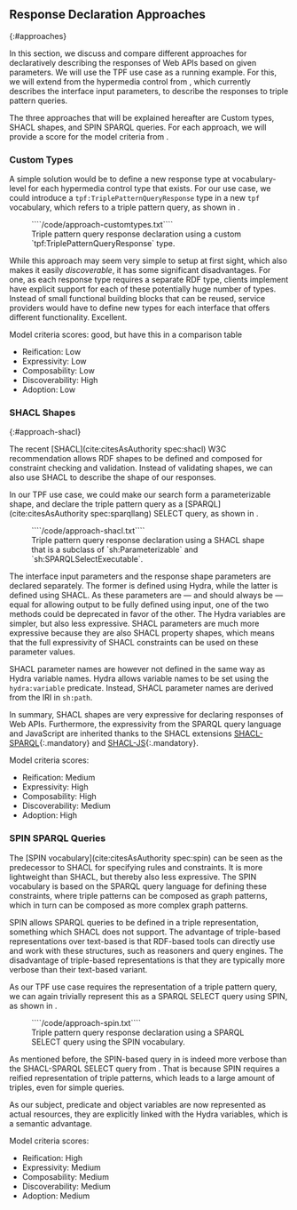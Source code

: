 ## Response Declaration Approaches
{:#approaches}

In this section, we discuss and compare different approaches
for declaratively describing the responses of Web APIs based on given parameters.
We will use the TPF use case as a running example.
For this, we will extend from the hypermedia control from [](#tpf-controls),
which currently describes the interface input parameters,
to describe the responses to triple pattern queries.

The three approaches that will be explained hereafter are
Custom types, SHACL shapes, and SPIN SPARQL queries.
For each approach, we will provide a score for the model criteria from [](#comparison-model).

### Custom Types

A simple solution would be to define a new response type at vocabulary-level
for each hypermedia control type that exists.
For our use case, we could introduce a `tpf:TriplePatternQueryResponse` type in a new `tpf` vocabulary,
which refers to a triple pattern query, as shown in [](#approach-customtypes).

<figure id="approach-customtypes" class="listing">
````/code/approach-customtypes.txt````
<figcaption markdown="block">
Triple pattern query response declaration using a custom `tpf:TriplePatternQueryResponse` type.
</figcaption>
</figure>

While this approach may seem very simple to setup at first sight,
which also makes it easily _discoverable_,
it has some significant disadvantages.
For one, as each response type requires a separate RDF type,
clients implement have explicit support for each of these potentially huge number of types.
Instead of small functional building blocks that can be reused,
service providers would have to define new types for each interface that offers different functionality.
<span class="comment" data-author="RV">Excellent.</span>

Model criteria scores:
<span class="comment" data-author="RV">good, but have this in a comparison table</span>

* Reification: Low
* Expressivity: Low
* Composability: Low
* Discoverability: High
* Adoption: Low

### SHACL Shapes
{:#approach-shacl}

The recent [SHACL](cite:citesAsAuthority spec:shacl) W3C recommendation allows
RDF shapes to be defined and composed for constraint checking and validation.
Instead of validating shapes, we can also use SHACL to describe the shape of our responses.

In our TPF use case, we could make our search form a parameterizable shape,
and declare the triple pattern query as a [SPARQL](cite:citesAsAuthority spec:sparqllang) SELECT query,
as shown in [](#approach-shacl).

<figure id="approach-shacl" class="listing">
````/code/approach-shacl.txt````
<figcaption markdown="block">
Triple pattern query response declaration using a SHACL shape
that is a subclass of `sh:Parameterizable` and `sh:SPARQLSelectExecutable`.
</figcaption>
</figure>

The interface input parameters and the response shape parameters are declared separately.
The former is defined using Hydra, while the latter is defined using SHACL.
As these parameters are — and should always be — equal for allowing output to be fully defined using input,
one of the two methods could be deprecated in favor of the other.
The Hydra variables are simpler, but also less expressive.
SHACL parameters are much more expressive because they are also SHACL property shapes,
which means that the full expressivity of SHACL constraints can be used on these parameter values.

SHACL parameter names are however not defined in the same way as Hydra variable names.
Hydra allows variable names to be set using the `hydra:variable` predicate.
Instead, SHACL parameter names are derived from the IRI in `sh:path`.

In summary, SHACL shapes are very expressive for declaring responses of Web APIs.
Furthermore, the expressivity from the SPARQL query language and JavaScript are inherited thanks to
the SHACL extensions [SHACL-SPARQL](https://www.w3.org/TR/2017/REC-shacl-20170720/#sparql-constraints){:.mandatory}
and [SHACL-JS](https://www.w3.org/TR/2017/NOTE-shacl-js-20170608/){:.mandatory}.

Model criteria scores:

* Reification: Medium
* Expressivity: High
* Composability: High
* Discoverability: Medium
* Adoption: High

### SPIN SPARQL Queries

The [SPIN vocabulary](cite:citesAsAuthority spec:spin) can be seen as the predecessor
to SHACL for specifying rules and constraints.
It is more lightweight than SHACL, but thereby also less expressive.
The SPIN vocabulary is based on the SPARQL query language for defining these constraints,
where triple patterns can be composed as graph patterns, which in turn can be composed as more complex graph patterns.

SPIN allows SPARQL queries to be defined in a triple representation,
something which SHACL does not support.
The advantage of triple-based representations over text-based is that RDF-based tools
can directly use and work with these structures, such as reasoners and query engines.
The disadvantage of triple-based representations is that they are typically
more verbose than their text-based variant.

As our TPF use case requires the representation of a triple pattern query,
we can again trivially represent this as a SPARQL SELECT query using SPIN,
as shown in [](#approach-spin).

<figure id="approach-spin" class="listing">
````/code/approach-spin.txt````
<figcaption markdown="block">
Triple pattern query response declaration using a SPARQL SELECT query using the SPIN vocabulary.
</figcaption>
</figure>

As mentioned before, the SPIN-based query in [](#approach-spin) is indeed
more verbose than the SHACL-SPARQL SELECT query from [](#approach-shacl).
That is because SPIN requires a reified representation of triple patterns,
which leads to a large amount of triples, even for simple queries.

As our subject, predicate and object variables are now represented as actual resources,
they are explicitly linked with the Hydra variables, which is a semantic advantage.

Model criteria scores:

* Reification: High
* Expressivity: Medium
* Composability: Medium
* Discoverability: Medium
* Adoption: Medium
